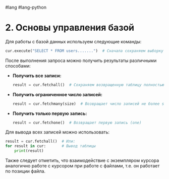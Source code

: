 #lang #lang-python 

# 2. Основы управления базой

Для работы с базой данных используем следующие команды:

```python
cur.execute("SELECT * FROM users.......")  # Сначала сохраняем выборку в курсоре
```

После выполнения запроса можно получить результаты различными способами:

- **Получить все записи:**
  ```python
  result = cur.fetchall()  # Сохраняем возвращенную таблицу полностью (all)
  ```

- **Получить ограниченное число записей:**
  ```python
  result = cur.fetchmany(size)  # Возвращает число записей не более size (many)
  ```

- **Получить только первую запись:**
  ```python
  result = cur.fetchone()  # Возвращает первую запись (one)
  ```

Для вывода всех записей можно использовать:

```python
result = cur.fetchall()  # Или:
for result in cur:       # Вывод таблицы
    print(result)       
```

Также следует отметить, что взаимодействие с экземпляром курсора аналогично работе с курсором при работе с файлами, т.е. он работает по позиции файла.
